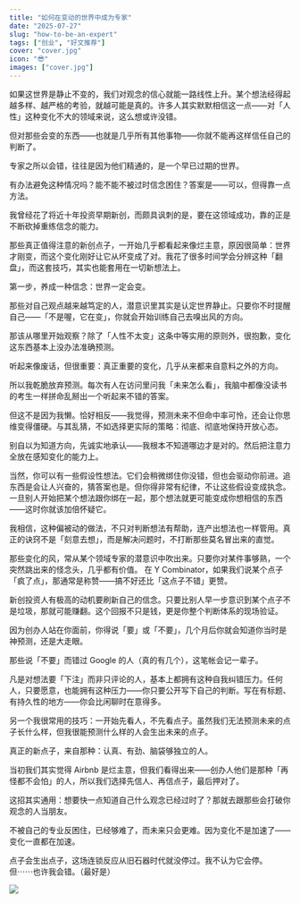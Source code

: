 ```yaml
---
title: "如何在变动的世界中成为专家"
date: "2025-07-27"
slug: "how-to-be-an-expert"
tags: ["创业", "好文推荐"]
cover: "cover.jpg"
icon: "😎"
images: ["cover.jpg"]
---
```

如果这世界是静止不变的，我们对观念的信心就能一路线性上升。某个想法经得起越多样、越严格的考验，就越可能是真的。许多人其实默默相信这一点——对「人性」这种变化不大的领域来说，这么想或许没错。



但对那些会变的东西——也就是几乎所有其他事物——你就不能再这样信任自己的判断了。



专家之所以会错，往往是因为他们精通的，是一个早已过期的世界。



有办法避免这种情况吗？能不能不被过时信念困住？答案是——可以，但得靠一点方法。



我曾经花了将近十年投资早期新创，而颇具讽刺的是，要在这领域成功，靠的正是不断砍掉重练信念的能力。



那些真正值得注意的新创点子，一开始几乎都看起来像烂主意，原因很简单：世界才刚变，而这个变化刚好让它从坏变成了对。我花了很多时间学会分辨这种「翻盘」，而这套技巧，其实也能套用在一切新想法上。



第一步，养成一种信念：世界一定会变。



那些对自己观点越来越笃定的人，潜意识里其实是认定世界静止。只要你不时提醒自己——「不是喔，它在变」，你就会开始训练自己去嗅出风的方向。



那该从哪里开始观察？除了「人性不太变」这条中等实用的原则外，很抱歉，变化这东西基本上没办法准确预测。



听起来像废话，但很重要：真正重要的变化，几乎从来都来自意料之外的方向。



所以我乾脆放弃预测。每次有人在访问里问我「未来怎么看」，我脑中都像没读书的考生一样拼命乱掰出一个听起来不错的答案。



但这不是因为我懒。恰好相反——我觉得，预测未来不但命中率可怜，还会让你思维变得僵硬。与其乱猜，不如选择更实际的策略：彻底、彻底地保持开放心态。



别自以为知道方向，先诚实地承认——我根本不知道哪边才是对的。然后把注意力全放在感知变化的能力上。



当然，你可以有一些假设性想法。它们会稍微绑住你没错，但也会驱动你前进。追东西是会让人兴奋的，猜答案也是。但你得非常有纪律，不让这些假设变成执念。
一旦别人开始把某个想法跟你绑在一起，那个想法就更可能变成你想相信的东西——这时你就该加倍怀疑它。



我相信，这种偏被动的做法，不只对判断想法有帮助，连产出想法也一样管用。真正的诀窍不是「刻意去想」，而是解决问题时，不打断那些莫名冒出来的直觉。



那些变化的风，常从某个领域专家的潜意识中吹出来。只要你对某件事够熟，一个突然跳出来的怪念头，几乎都有价值。
在 Y Combinator，如果我们说某个点子「疯了点」，那通常是称赞——搞不好还比「这点子不错」更赞。



新创投资人有极高的动机要刷新自己的信念。只要比别人早一步意识到某个点子不是垃圾，那就可能赚翻。这个回报不只是钱，更是你整个判断体系的现场验证。



因为创办人站在你面前，你得说「要」或「不要」，几个月后你就会知道你当时是神预测，还是大走眼。



那些说「不要」而错过 Google 的人（真的有几个），这笔帐会记一辈子。



凡是对想法要「下注」而非只评论的人，基本上都拥有这种自我纠错压力。任何人，只要愿意，也能拥有这种压力——你只要公开写下自己的判断。写在有标题、有持久性的地方——你会比闲聊时在意得多。



另一个我很常用的技巧：一开始先看人，不先看点子。虽然我们无法预测未来的点子长什么样，但我很能预测什么样的人会生出未来的点子。



真正的新点子，来自那种：认真、有劲、脑袋够独立的人。



当初我们其实觉得 Airbnb 是烂主意，但我们看得出来——创办人他们是那种「再怪都不会怕」的人，所以我们选择先信人、再信点子，最后押对了。



这招其实通用：想要快一点知道自己什么观念已经过时了？那就去跟那些会打破你观念的人当朋友。



不被自己的专业反困住，已经够难了，而未来只会更难。因为变化不是加速了——变化一直都在加速。



点子会生出点子，这场连锁反应从旧石器时代就没停过。我不认为它会停。
但⋯⋯也许我会错。（最好是）




![](https://prod-files-secure.s3.us-west-2.amazonaws.com/112d0858-5090-4d34-a606-b75eb8d65fd2/46476355-9cf3-4e99-9b7a-3531bc426380/1000202064.png?X-Amz-Algorithm=AWS4-HMAC-SHA256&X-Amz-Content-Sha256=UNSIGNED-PAYLOAD&X-Amz-Credential=ASIAZI2LB466WKUSURWT%2F20251028%2Fus-west-2%2Fs3%2Faws4_request&X-Amz-Date=20251028T151509Z&X-Amz-Expires=3600&X-Amz-Security-Token=IQoJb3JpZ2luX2VjEAcaCXVzLXdlc3QtMiJGMEQCIAUmmBFzpzRQxXAnkYqr03ZlMqyQYXsro4VmRMl8rc7LAiA%2Fg%2B5MeWepNB%2Fq00dbSlvIbWoPWkrMQUY10bIkRwEiiCqIBAjA%2F%2F%2F%2F%2F%2F%2F%2F%2F%2F8BEAAaDDYzNzQyMzE4MzgwNSIMg9Ipi3v7R0cN6t7EKtwDf4ZsetQwn7R1XoqISaDLrl9pV3ZUNRM3SEY50C6L%2Fvxiw7t504Dft48baY830INDYMEDCKEn8B4E7%2Balu1QGAar%2FEavZvMTZbS7Qkjf2sNn9Kr8ZhyKEZvhCPfDt5ClRxNPo%2FlUCSsvDzUhEhVqPIsXvMpRyD3IFo7x1dYMSRyyRrOeChq2FdI3bvZDpQSL1i6GhAI4xmS3g1teQn2DmeyXGj%2Fgm5cOWw%2BsV%2F05SxVMUSlt%2Bpt750uWx9QhOn6BRzsipVH05OFWZMsnGlzoLzzQT8faZcGKk6N3QOejiOpM4Rh8CqddvZThWQOW79H%2FqqbdJnLjstEOAS%2By8luaxrMzP0y84wjxxiczSD%2F%2FwqFJQKc%2Fq4FjBaZzIX9Bmw7w%2BgD7xTkocXmPnGHySXWXBdGxhSNryCArRes9R3vtHIRyI%2FP68TDh7OToyqfQOqwCLOJPXhe8Rk646Qivvmwjbsq6w0%2F%2FZNAtDB8b36%2Bvi2YN97eoiikt8c4HjqAKOK%2FctmjODT%2BMCrHAOzR4h%2BNSzd15gXTm7AWkRnzod%2BSvHyd1AT37gXWRtU5dHGcmCup8Evt3S%2FiBkQhniVpBl7sEs2iUHoIErtRKeFIAwcoxWkjV4INnxgE2QGlJpSFgw%2B6%2BDyAY6pgE2lPdNAVrSF47wCTNKIbnku0Yk25WnLM36ZhYSYndcHdxtAUO4g1jrKRQeTG2RMD%2BLE9er8pCqhks88Mi0CSiDfOpbvm9Xkex4RsxFhC9mPqRLb7ExznEVUfNeBgV9NeLlQHBqLeROigWnWo5OjM%2Bbk795RFfNTT9NPUh56MWofCcmRdTHaGsC69oGdcGWykPfPHZ0TjOmHYKVNQ7tgyFnFDHdPhuX&X-Amz-Signature=16cdd9ceebe8b6fe50a24bdf2a25d9922dfd806d0be2a9c9f89b3178c3de4458&X-Amz-SignedHeaders=host&x-amz-checksum-mode=ENABLED&x-id=GetObject)

